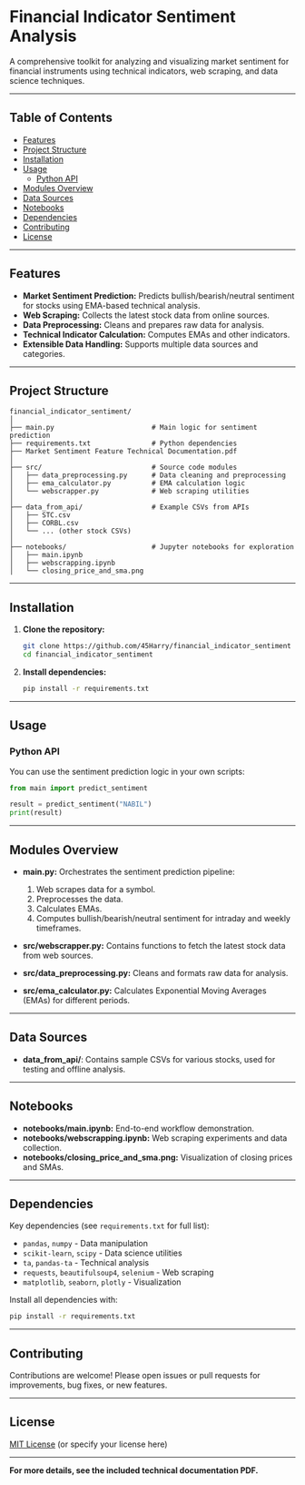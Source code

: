 # Financial Indicator Sentiment Analysis

A comprehensive toolkit for analyzing and visualizing market sentiment for financial instruments using technical indicators, web scraping, and data science techniques.

---

## Table of Contents

- [Features](#features)
- [Project Structure](#project-structure)
- [Installation](#installation)
- [Usage](#usage)
  - [Python API](#python-api)
- [Modules Overview](#modules-overview)
- [Data Sources](#data-sources)
- [Notebooks](#notebooks)
- [Dependencies](#dependencies)
- [Contributing](#contributing)
- [License](#license)

---

## Features

- **Market Sentiment Prediction:** Predicts bullish/bearish/neutral sentiment for stocks using EMA-based technical analysis.
- **Web Scraping:** Collects the latest stock data from online sources.
- **Data Preprocessing:** Cleans and prepares raw data for analysis.
- **Technical Indicator Calculation:** Computes EMAs and other indicators.
- **Extensible Data Handling:** Supports multiple data sources and categories.

---

## Project Structure

```
financial_indicator_sentiment/
│
├── main.py                        # Main logic for sentiment prediction
├── requirements.txt               # Python dependencies
├── Market Sentiment Feature Technical Documentation.pdf
│
├── src/                           # Source code modules
│   ├── data_preprocessing.py      # Data cleaning and preprocessing
│   ├── ema_calculator.py          # EMA calculation logic
│   └── webscrapper.py             # Web scraping utilities
│
├── data_from_api/                 # Example CSVs from APIs
│   ├── STC.csv
│   ├── CORBL.csv
│   └── ... (other stock CSVs)
│
├── notebooks/                     # Jupyter notebooks for exploration
│   ├── main.ipynb
│   ├── webscrapping.ipynb
│   └── closing_price_and_sma.png
```

---

## Installation

1. **Clone the repository:**
   ```bash
   git clone https://github.com/45Harry/financial_indicator_sentiment
   cd financial_indicator_sentiment
   ```

2. **Install dependencies:**
   ```bash
   pip install -r requirements.txt
   ```

---

## Usage

### Python API

You can use the sentiment prediction logic in your own scripts:
```python
from main import predict_sentiment

result = predict_sentiment("NABIL")
print(result)
```

---

## Modules Overview

- **main.py:** Orchestrates the sentiment prediction pipeline:
  1. Web scrapes data for a symbol.
  2. Preprocesses the data.
  3. Calculates EMAs.
  4. Computes bullish/bearish/neutral sentiment for intraday and weekly timeframes.

- **src/webscrapper.py:** Contains functions to fetch the latest stock data from web sources.

- **src/data_preprocessing.py:** Cleans and formats raw data for analysis.

- **src/ema_calculator.py:** Calculates Exponential Moving Averages (EMAs) for different periods.

---

## Data Sources

- **data_from_api/**: Contains sample CSVs for various stocks, used for testing and offline analysis.

---

## Notebooks

- **notebooks/main.ipynb:** End-to-end workflow demonstration.
- **notebooks/webscrapping.ipynb:** Web scraping experiments and data collection.
- **notebooks/closing_price_and_sma.png:** Visualization of closing prices and SMAs.

---

## Dependencies

Key dependencies (see `requirements.txt` for full list):

- `pandas`, `numpy` - Data manipulation
- `scikit-learn`, `scipy` - Data science utilities
- `ta`, `pandas-ta` - Technical analysis
- `requests`, `beautifulsoup4`, `selenium` - Web scraping
- `matplotlib`, `seaborn`, `plotly` - Visualization

Install all dependencies with:
```bash
pip install -r requirements.txt
```

---

## Contributing

Contributions are welcome! Please open issues or pull requests for improvements, bug fixes, or new features.

---

## License

[MIT License](LICENSE) (or specify your license here)

---

**For more details, see the included technical documentation PDF.**
